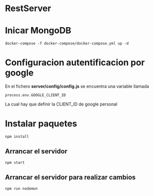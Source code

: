 # RestServer

# Inicar  MongoDB
```
docker-compose -f docker-compose/docker-compose.yml up -d
```

# Configuracion autentificacion por google
En el fichero **server/config/config.js** se encuentra una variable llamada
```
process.env.GOOGLE_CLIENT_ID
```
La cual hay que definir la CLIENT_ID  de google personal
# Instalar paquetes
```
npm install
```
## Arrancar el servidor
```
npm start
```

## Arrancar el servidor para realizar cambios
```
npm run nodemon
```